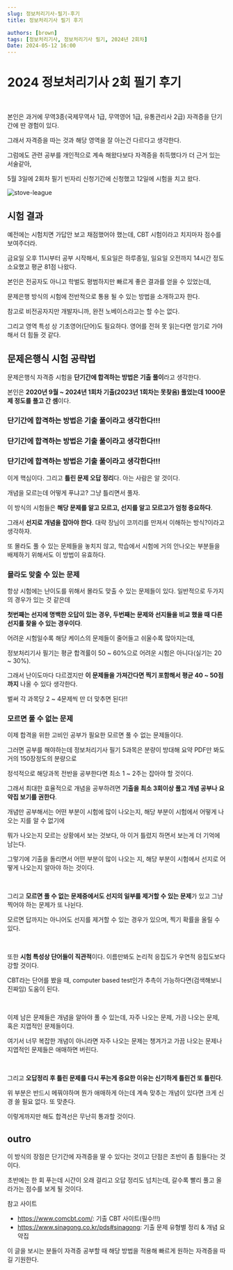 ```yaml
---
slug: 정보처리기사-필기-후기
title: 정보처리기사 필기 후기

authors: [brown]
tags: [정보처리기사, 정보처리기사 필기, 2024년 2회차]
Date: 2024-05-12 16:00
---
```


# 2024 정보처리기사 2회 필기 후기

<br />

본인은 과거에 무역3종(국제무역사 1급, 무역영어 1급, 유통관리사 2급) 자격증을 단기간에 딴 경험이 있다.

그래서 자격증을 따는 것과 해당 영역을 잘 아는건 다르다고 생각한다.

그럼에도 관련 공부를 개인적으로 계속 해왔다보다 자격증을 취득했다가 더 근거 있는 서술같아,

5월 3일에 2회차 필기 빈자리 신청기간에 신청했고 12일에 시험을 치고 왔다.

![stove-league](/blog/stove-league.png)

<!-- truncate -->

## 시험 결과

예전에는 시험치면 가답안 보고 채점했어야 했는데, CBT 시험이라고 치지마자 점수를 보여주더라.

금요일 오후 11시부터 공부 시작해서, 토요일은 하루종일, 일요일 오전까지 14시간 정도 소요했고 평균 81점 나왔다.

본인은 전공자도 아니고 학벌도 평범하지만 빠르게 좋은 결과를 얻을 수 있었는데,

문제은행 방식의 시험에 전반적으로 통용 될 수 있는 방법을 소개하고자 한다.

참고로 비전공자지만 개발자니까, 완전 노베이스라고는 할 수는 없다.

그리고 영역 특성 상 기초영어(단어)도 필요하다. 영어를 전혀 못 읽는다면 암기로 가야해서 더 힘들 것 같다.

## 문제은행식 시험 공략법

문제은행식 자격증 시험을 **단기간에 합격하는 방법은 기출 풀이**라고 생각한다.

본인은 **2020년 9월 ~ 2024년 1회차 기출(2023년 1회차는 못찾음) 풀었는데 1000문제 정도를 풀고 간 셈**이다.

<h3 style={{color: "red"}}>단기간에 합격하는 방법은 기출 풀이라고 생각한다!!!</h3>
<h3 style={{color: "blue"}}>단기간에 합격하는 방법은 기출 풀이라고 생각한다!!!</h3>
<h3 style={{color: "green"}}>단기간에 합격하는 방법은 기출 풀이라고 생각한다!!!</h3>

이게 핵심이다. 그리고 **틀린 문제 오답 정리**다. 아는 사람은 알 것이다.

개념을 모르는데 어떻게 푸냐고? 그냥 틀리면서 풀자.

이 방식의 시험들은 **해당 문제를 알고 모르고, 선지를 알고 모르고가 엄청 중요하다**.

그래서 **선지로 개념을 잡아야 한다**. 대략 장님이 코끼리를 만져서 이해하는 방식?이라고 생각하자.

또 몰라도 풀 수 있는 문제들을 놓치지 않고, 학습에서 시험에 거의 안나오는 부분들을 배제하기 위해서도 이 방법이 유효하다.

### 몰라도 맞출 수 있는 문제

항상 시험에는 난이도를 위해서 몰라도 맞출 수 있는 문제들이 있다. 일반적으로 두가지의 경우가 있는 것 같은데

**첫번째는 선지에 명백한 오답이 있는 경우, 두번째는 문제와 선지들을 비교 했을 때 다른 선지를 찾을 수 있는 경우이다**.

어려운 시험일수록 해당 케이스의 문제들이 줄어들고 쉬울수록 많아지는데,

정보처리기사 필기는 평균 합격률이 50 ~ 60%으로 어려운 시험은 아니다(실기는 20 ~ 30%).

그래서 난이도마다 다르겠지만 **이 문제들을 가져간다면 찍기 포함해서 평균 40 ~ 50점까지** 나올 수 있다 생각한다.

벌써 각 과목당 2 ~ 4문제씩 만 더 맞추면 된다!!

### 모르면 풀 수 없는 문제

이제 합격을 위한 고비인 공부가 필요한 모르면 풀 수 없는 문제들이다.

그러면 공부를 해야하는데 정보처리기사 필기 5과목은 분량이 방대해 요약 PDF만 봐도 거의 150장정도의 분량으로

정석적으로 해당과목 전반을 공부한다면 최소 1 ~ 2주는 잡아야 할 것이다.

그래서 최대한 효율적으로 개념을 공부하려면 **기출을 최소 3회이상 풀고 개념 공부나 요약집 보기를 권한다**.

개념만 공부해서는 어떤 부분이 시험에 많이 나오는지, 해당 부분이 시험에서 어떻게 나오는 지를 알 수 없기에

뭐가 나오는지 모르는 상황에서 보는 것보다, 아 이거 틀렸지 하면서 보는게 더 기억에 남는다.

그렇기에 기출을 돌리면서 어떤 부분이 많이 나오는 지, 해당 부분이 시험에서 선지로 어떻게 나오는지 알아야 하는 것이다.

<br />

그리고 **모르면 풀 수 없는 문제중에서도 선지의 일부를 제거할 수 있는 문제**가 있고 그냥 찍어야 하는 문제가 또 나뉜다.

모르면 답까지는 아니어도 선지를 제거할 수 있는 경우가 있으며, 찍기 확률을 올릴 수 있다.

<br />

또한 **시험 특성상 단어들이 직관적**이다. 이름만봐도 논리적 응집도가 우연적 응집도보다 강할 것이다.

CBT라는 단어를 봤을 때, computer based test인가 추측이 가능하다면(검색해보니 진짜임) 도움이 된다.

<br />

이제 남은 문제들은 개념을 알아야 풀 수 있는데, 자주 나오는 문제, 가끔 나오는 문제, 혹은 지엽적인 문제들이다.

여기서 너무 복잡한 개념이 아니라면 자주 나오는 문제는 챙겨가고 가끔 나오는 문제나 지엽적인 문제들은 애매하면 버린다.

<br />

그리고 **오답정리 후 틀린 문제를 다시 푸는게 중요한 이유는 신기하게 틀린건 또 틀린다**.

위 부분은 반드시 메꿔야하며 뭔가 애매하게 아는데 계속 맞추는 개념이 있다면 크게 신경 쓸 필요 없다. 또 맞춘다.

이렇게까지만 해도 합격선은 무난히 통과할 것이다.

## outro

이 방식의 장점은 단기간에 자격증을 딸 수 있다는 것이고 단점은 초반이 좀 힘들다는 것이다.

초반에는 한 회 푸는데 시간이 오래 걸리고 오답 정리도 넘치는데, 갈수록 빨리 풀고 올라가는 점수를 보게 될 것이다.

참고 사이트

- https://www.comcbt.com/: 기출 CBT 사이트(필수!!!)
- https://www.sinagong.co.kr/pds#sinagong: 기출 문제 유형별 정리 & 개념 요약집

이 글을 보시는 분들이 자격증 공부할 때 해당 방법을 적용해 빠르게 원하는 자격증을 따길 기원한다.
